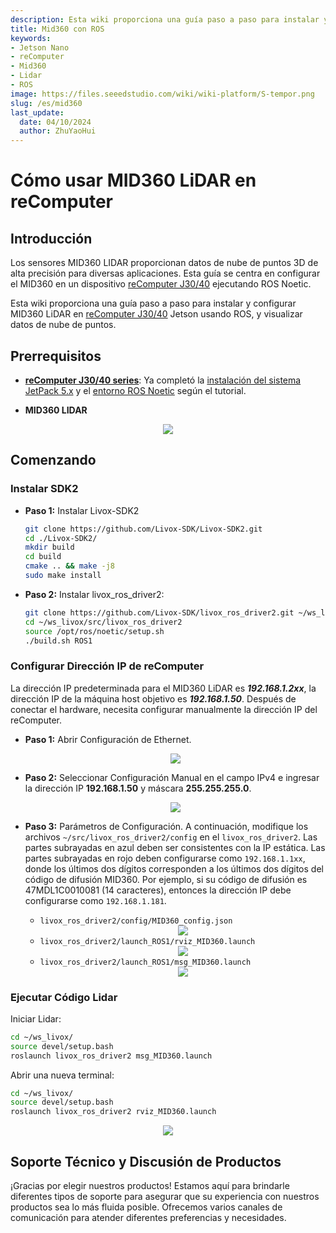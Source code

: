 ```yaml
---
description: Esta wiki proporciona una guía paso a paso para instalar y configurar MID360 LiDAR en reComputer J30/40 usando ROS.
title: Mid360 con ROS
keywords:
- Jetson Nano
- reComputer
- Mid360
- Lidar
- ROS
image: https://files.seeedstudio.com/wiki/wiki-platform/S-tempor.png
slug: /es/mid360
last_update:
  date: 04/10/2024
  author: ZhuYaoHui
---
```

# Cómo usar MID360 LiDAR en reComputer

## Introducción
Los sensores MID360 LIDAR proporcionan datos de nube de puntos 3D de alta precisión para diversas aplicaciones. Esta guía se centra en configurar el MID360 en un dispositivo [reComputer J30/40](https://www.seeedstudio.com/reComputer-J4012-p-5586.html) ejecutando ROS Noetic.

Esta wiki proporciona una guía paso a paso para instalar y configurar MID360 LiDAR en [reComputer J30/40](https://www.seeedstudio.com/reComputer-J4012-p-5586.html) Jetson usando ROS, y visualizar datos de nube de puntos.
<!-- <div align="center">
    <img width={700} 
     src="https://files.seeedstudio.com/wiki/robotics/hardware/robosense/fig1.gif" />
</div> -->


## Prerrequisitos
- __[reComputer J30/40 series](https://www.seeedstudio.com/reComputer-J4012-p-5586.html)__: Ya completó la [instalación del sistema JetPack 5.x](/reComputer_J4012_Flash_Jetpack) y el [entorno ROS Noetic](/installing_ros1) según el tutorial. 

- __MID360 LIDAR__

<div align="center">
    <img width={700} 
     src="https://files.seeedstudio.com/wiki/reComputer-Jetson/A608/recomputerj4012.jpg" />
</div>

## Comenzando

### Instalar SDK2
- **Paso 1:** Instalar Livox-SDK2
  ```bash
  git clone https://github.com/Livox-SDK/Livox-SDK2.git
  cd ./Livox-SDK2/
  mkdir build
  cd build
  cmake .. && make -j8
  sudo make install
  ```

- **Paso 2:** Instalar livox_ros_driver2:
  ```bash
  git clone https://github.com/Livox-SDK/livox_ros_driver2.git ~/ws_livox/src/livox_ros_driver2
  cd ~/ws_livox/src/livox_ros_driver2
  source /opt/ros/noetic/setup.sh
  ./build.sh ROS1
  ```

### Configurar Dirección IP de reComputer
La dirección IP predeterminada para el MID360 LiDAR es **_192.168.1.2xx_**, la dirección IP de la máquina host objetivo es **_192.168.1.50_**. Después de conectar el hardware, necesita configurar manualmente la dirección IP del reComputer.

- **Paso 1:** Abrir Configuración de Ethernet.
  <div align="center">
      <img width={500} 
      src="https://files.seeedstudio.com/wiki/robotics/hardware/robosense/fig7.png" />
  </div>
- **Paso 2:** Seleccionar Configuración Manual en el campo IPv4 e ingresar la dirección IP **192.168.1.50** y máscara **255.255.255.0**. 
  <div align="center">
      <img width={500} 
      src="https://files.seeedstudio.com/wiki/robotics/hardware/MID360/change_ip.png" />
  </div>

- **Paso 3:** Parámetros de Configuración.
  A continuación, modifique los archivos `~/src/livox_ros_driver2/config` en el `livox_ros_driver2`. Las partes subrayadas en azul deben ser consistentes con la IP estática. Las partes subrayadas en rojo deben configurarse como `192.168.1.1xx`, donde los últimos dos dígitos corresponden a los últimos dos dígitos del código de difusión MID360. Por ejemplo, si su código de difusión es 47MDL1C0010081 (14 caracteres), entonces la dirección IP debe configurarse como `192.168.1.181`.

  - `livox_ros_driver2/config/MID360_config.json`
      <div align="center">
      <img width={500} 
      src="https://files.seeedstudio.com/wiki/robotics/hardware/MID360/MID360_config.png" />
      </div>
  - `livox_ros_driver2/launch_ROS1/rviz_MID360.launch`
      <div align="center">
      <img width={500} 
      src="https://files.seeedstudio.com/wiki/robotics/hardware/MID360/RVIZ_MID360.png" />
      </div>
  - `livox_ros_driver2/launch_ROS1/msg_MID360.launch`
      <div align="center">
      <img width={500} 
      src="https://files.seeedstudio.com/wiki/robotics/hardware/MID360/MSG_MID360.png" />
      </div>


### Ejecutar Código Lidar
  Iniciar Lidar:
  ```bash
  cd ~/ws_livox/
  source devel/setup.bash
  roslaunch livox_ros_driver2 msg_MID360.launch
  ```
  
  Abrir una nueva terminal:
  ```bash
  cd ~/ws_livox/
  source devel/setup.bash
  roslaunch livox_ros_driver2 rviz_MID360.launch
  ```
  <div align="center">
  <img width={500} 
  src="https://files.seeedstudio.com/wiki/robotics/hardware/MID360/reesult.png" />
  </div>

## Soporte Técnico y Discusión de Productos

¡Gracias por elegir nuestros productos! Estamos aquí para brindarle diferentes tipos de soporte para asegurar que su experiencia con nuestros productos sea lo más fluida posible. Ofrecemos varios canales de comunicación para atender diferentes preferencias y necesidades.

<div class="button_tech_support_container">
<a href="https://forum.seeedstudio.com/" class="button_forum"></a> 
<a href="https://www.seeedstudio.com/contacts" class="button_email"></a>
</div>

<div class="button_tech_support_container">
<a href="https://discord.gg/eWkprNDMU7" class="button_discord"></a> 
<a href="https://github.com/Seeed-Studio/wiki-documents/discussions/69" class="button_discussion"></a>
</div>